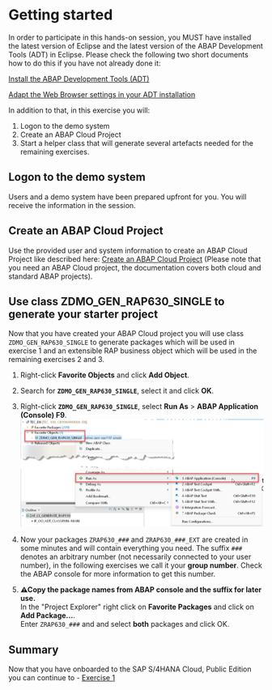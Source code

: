 # Getting started
In order to participate in this hands-on session, you MUST have installed the latest version of Eclipse and the latest version of the ABAP Development Tools (ADT) in Eclipse. Please check the following two short documents how to do this if you have not already done it:

[Install the ABAP Development Tools (ADT)](https://developers.sap.com/tutorials/abap-install-adt.html)

[Adapt the Web Browser settings in your ADT installation](https://github.com/SAP-samples/abap-platform-rap-workshops/blob/main/requirements_rap_workshops.md#4-adapt-the-web-browser-settings-in-your-adt-installation)

In addition to that, in this exercise you will:

1. Logon to the demo system
2. Create an ABAP Cloud Project
3. Start a helper class that will generate several artefacts needed for the remaining exercises.

## Logon to the demo system

Users and a demo system have been prepared upfront for you. You will receive the information in the session.


## Create an ABAP Cloud Project
Use the provided user and system information to create an ABAP Cloud Project like described here:
[Create an ABAP Cloud Project](https://github.com/SAP-samples/abap-platform-rap-workshops/blob/main/rap1xx/rap100/exercises/ex0/readme.md#create-an-abap-cloud-project-or-abap-project-in-adt)
(Please note that you need an ABAP Cloud project, the documentation covers both cloud and standard ABAP projects).

## Use class ZDMO_GEN_RAP630_SINGLE to generate your starter project

Now that you have created your ABAP Cloud project you will use class `ZDMO_GEN_RAP630_SINGLE` to generate packages which will be used in exercise 1 and an extensible RAP business object which will be used in the remaining exercises 2 and 3.

1. Right-click **Favorite Objects** and click **Add Object**.
   
2. Search for **`ZDMO_GEN_RAP630_SINGLE`**, select it and click **OK**.    

3. Right-click **`ZDMO_GEN_RAP630_SINGLE`**, select **Run As** > **ABAP Application (Console) F9**.
    ![F9](images/Console_F9.png)

5. Now your packages `ZRAP630_###` and `ZRAP630_###_EXT` are created in some minutes and will contain everything you need. The suffix `###` denotes an arbitrary number (not necessarily connected to your user number), in the following exercises we call it your **group number**. Check the ABAP console for more information to get this number.

6. **⚠Copy the package names from ABAP console and the suffix for later use.**   
   In the "Project Explorer" right click on **Favorite Packages** and click on **Add Package...**.   
   Enter `ZRAP630_###` and and select **both** packages and click OK. 

## Summary

Now that you have onboarded to the SAP S/4HANA Cloud, Public Edition you can continue to - [Exercise 1](../ex1/README.md)

